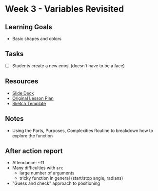 # Week 3 - Variables Revisited
## Learning Goals
- Basic shapes and colors

## Tasks
- [ ] Students create a new emoji (doesn't have to be a face)

## Resources
- [Slide Deck](https://docs.google.com/presentation/d/1L5ZjKscDPC26i_g80lf2mXtI_vkpyqGtJrVi9clZ8G0/)
- [Original Lesson Plan](https://sites.google.com/smcoe.org/swpcs/lessons/lesson-1)
- [Sketch Template](https://editor.p5js.org/totally-not-frito-lays/sketches/24JHmA7cy)

## Notes

- Using the Parts, Purposes, Complexities Routine to breakdown how to explore the function

## After action report
- Attendance: ~11
- Many difficulties with `arc`
  - large number of arguments
  - tricky function in general (start/stop angle, radians)
- "Guess and check" approach to positioning
